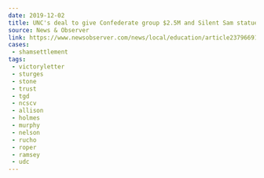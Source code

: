 ```yaml
---
date: 2019-12-02
title: UNC's deal to give Confederate group $2.5M and Silent Sam statue came before lawsuit
source: News & Observer
link: https://www.newsobserver.com/news/local/education/article237966919.html
cases:
 - shamsettlement
tags:
 - victoryletter
 - sturges
 - stone
 - trust
 - tgd
 - ncscv
 - allison
 - holmes
 - murphy
 - nelson
 - rucho
 - roper
 - ramsey
 - udc
---
```

